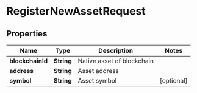 

# RegisterNewAssetRequest


## Properties

| Name | Type | Description | Notes |
|------------ | ------------- | ------------- | -------------|
|**blockchainId** | **String** | Native asset of blockchain |  |
|**address** | **String** | Asset address |  |
|**symbol** | **String** | Asset symbol |  [optional] |



